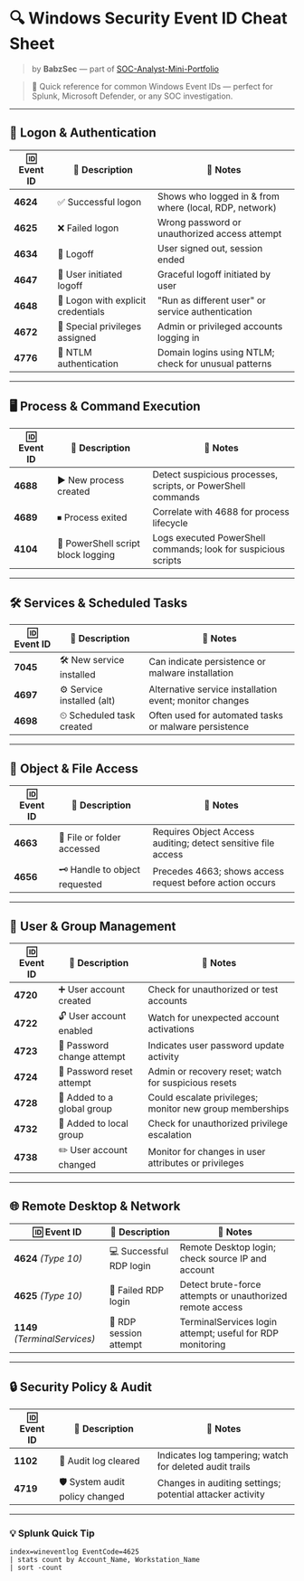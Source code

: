 # 🔍 Windows Security Event ID Cheat Sheet
> by **BabzSec** — part of [SOC-Analyst-Mini-Portfolio](https://github.com/BabzSec/SOC-Analyst-Mini-Portfolio)

> 🎯 Quick reference for common Windows Event IDs — perfect for Splunk, Microsoft Defender, or any SOC investigation.

---

## 🔑 Logon & Authentication
| 🆔 Event ID | 📌 Description | 📝 Notes |
|-------------|---------------|----------|
| **4624** | ✅ Successful logon | Shows who logged in & from where (local, RDP, network) |
| **4625** | ❌ Failed logon | Wrong password or unauthorized access attempt |
| **4634** | 👋 Logoff | User signed out, session ended |
| **4647** | 🚪 User initiated logoff | Graceful logoff initiated by user |
| **4648** | 👤 Logon with explicit credentials | "Run as different user" or service authentication |
| **4672** | 👑 Special privileges assigned | Admin or privileged accounts logging in |
| **4776** | 🔐 NTLM authentication | Domain logins using NTLM; check for unusual patterns |

---

## 🖥️ Process & Command Execution
| 🆔 Event ID | 📌 Description | 📝 Notes |
|-------------|---------------|----------|
| **4688** | ▶️ New process created | Detect suspicious processes, scripts, or PowerShell commands |
| **4689** | ⏹ Process exited | Correlate with 4688 for process lifecycle |
| **4104** | 📜 PowerShell script block logging | Logs executed PowerShell commands; look for suspicious scripts |

---

## 🛠️ Services & Scheduled Tasks
| 🆔 Event ID | 📌 Description | 📝 Notes |
|-------------|---------------|----------|
| **7045** | 🛠 New service installed | Can indicate persistence or malware installation |
| **4697** | ⚙️ Service installed (alt) | Alternative service installation event; monitor changes |
| **4698** | ⏲ Scheduled task created | Often used for automated tasks or malware persistence |

---

## 📂 Object & File Access
| 🆔 Event ID | 📌 Description | 📝 Notes |
|-------------|---------------|----------|
| **4663** | 📁 File or folder accessed | Requires Object Access auditing; detect sensitive file access |
| **4656** | 🗝 Handle to object requested | Precedes 4663; shows access request before action occurs |

---

## 👥 User & Group Management
| 🆔 Event ID | 📌 Description | 📝 Notes |
|-------------|---------------|----------|
| **4720** | ➕ User account created | Check for unauthorized or test accounts |
| **4722** | 🔓 User account enabled | Watch for unexpected account activations |
| **4723** | 🔑 Password change attempt | Indicates user password update activity |
| **4724** | 🔄 Password reset attempt | Admin or recovery reset; watch for suspicious resets |
| **4728** | 👥 Added to a global group | Could escalate privileges; monitor new group memberships |
| **4732** | 👤 Added to local group | Check for unauthorized privilege escalation |
| **4738** | ✏️ User account changed | Monitor for changes in user attributes or privileges |

---

## 🌐 Remote Desktop & Network
| 🆔 Event ID | 📌 Description | 📝 Notes |
|-------------|---------------|----------|
| **4624** *(Type 10)* | 💻 Successful RDP login | Remote Desktop login; check source IP and account |
| **4625** *(Type 10)* | 🚫 Failed RDP login | Detect brute-force attempts or unauthorized remote access |
| **1149** *(TerminalServices)* | 🔎 RDP session attempt | TerminalServices login attempt; useful for RDP monitoring |

---

## 🔒 Security Policy & Audit
| 🆔 Event ID | 📌 Description | 📝 Notes |
|-------------|---------------|----------|
| **1102** | 🧹 Audit log cleared | Indicates log tampering; watch for deleted audit trails |
| **4719** | 🛡 System audit policy changed | Changes in auditing settings; potential attacker activity |

---

### 💡 Splunk Quick Tip
```spl
index=wineventlog EventCode=4625
| stats count by Account_Name, Workstation_Name
| sort -count

